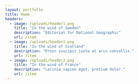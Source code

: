 ```yaml
---
layout: portfolio
title: Home
headers:
  - image: /uploads/header1.png
    title: "In the wind of Sweden"
    description: "Editorial for National Geographic"
    url: /item
  - image: /uploads/header2.png
    title: "In the wind of Scotland"
    description: "Proin suscipit justo at arcu convallis."
    url: /item
  - image: /uploads/header2.png
    title: "In the wind of France"
    description: "Lacinia sapien eget, pretium dolor."
    url: /item
---
```



